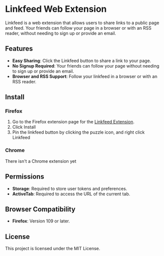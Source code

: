 # Linkfeed Web Extension

Linkfeed is a web extension that allows users to share links to a public page and feed. Your friends can follow your page in a browser or with an RSS reader, without needing to sign up or provide an email.

## Features

- **Easy Sharing**: Click the Linkfeed button to share a link to your page.
- **No Signup Required**: Your friends can follow your page without needing to sign up or provide an email.
- **Browser and RSS Support**: Follow your linkfeed in a browser or with an RSS reader.

## Install

### Firefox

1. Go to the Firefox extension page for the [Linkfeed Extension](https://addons.mozilla.org/en-US/firefox/addon/linkfeed/).
2. Click Install
3. Pin the linkfeed button by clicking the puzzle icon, and right click Linkfeed

### Chrome

There isn't a Chrome extension yet


## Permissions

- **Storage**: Required to store user tokens and preferences.
- **ActiveTab**: Required to access the URL of the current tab.

## Browser Compatibility

- **Firefox**: Version 109 or later.

## License

This project is licensed under the MIT License. 
